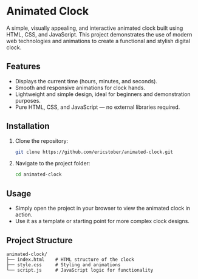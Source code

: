 # Animated Clock

A simple, visually appealing, and interactive animated clock built using HTML, CSS, and JavaScript. This project demonstrates the use of modern web technologies and animations to create a functional and stylish digital clock.

## Features

- Displays the current time (hours, minutes, and seconds).
- Smooth and responsive animations for clock hands.
- Lightweight and simple design, ideal for beginners and demonstration purposes.
- Pure HTML, CSS, and JavaScript — no external libraries required.

## Installation

1. Clone the repository:

   ```bash
   git clone https://github.com/ericstober/animated-clock.git
   ```

1. Navigate to the project folder:
   ```bash
   cd animated-clock
   ```

## Usage

- Simply open the project in your browser to view the animated clock in action.
- Use it as a template or starting point for more complex clock designs.

## Project Structure

```
animated-clock/
├── index.html    # HTML structure of the clock
├── style.css     # Styling and animations
└── script.js     # JavaScript logic for functionality
```

